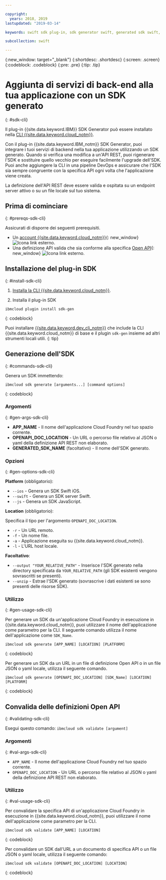 ```yaml
---

copyright:
  years: 2018, 2019
lastupdated: "2019-03-14"

keywords: swift sdk plug-in, sdk generator swift, generated sdk swift, devops pipeline swift, open api swift, sdkgen swift, ibmcloud sdk swift

subcollection: swift

---
```


{:new_window: target="_blank"}
{:shortdesc: .shortdesc}
{:screen: .screen}
{:codeblock: .codeblock}
{:pre: .pre}
{:tip: .tip}

# Aggiunta di servizi di back-end alla tua applicazione con un SDK generato
{: #sdk-cli}

Il plug-in {{site.data.keyword.IBM}} SDK Generator può essere installato nella [CLI {{site.data.keyword.cloud_notm}}](/docs/cli?topic=cloud-cli-ibmcloud-cli#ibmcloud-cli).

Con il plug-in {{site.data.keyword.IBM_notm}} SDK Generator, puoi integrare i tuoi servizi di backend nella tua applicazione utilizzando un SDK generato. Quando si verifica una modifica a un'API REST, puoi rigenerare l'SDK e sostituire quello vecchio per eseguire facilmente l'upgrade dell'SDK. Puoi anche aggiungere la CLI in una pipeline DevOps e assicurare che l'SDK sia sempre congruente con la specifica API ogni volta che l'applicazione viene creata.

La definizione dell'API REST deve essere valida e ospitata su un endpoint server attivo o su un file locale sul tuo sistema.

## Prima di cominciare
{: #prereqs-sdk-cli}

Assicurati di disporre dei seguenti prerequisiti.

* Un [account {{site.data.keyword.cloud_notm}}](http://cloud.ibm.com){: new_window} ![Icona link esterno](../../icons/launch-glyph.svg "Icona link esterno").
* Una definizione API valida che sia conforme alla specifica [Open API](https://www.openapis.org/){: new_window} ![Icona link esterno](../../icons/launch-glyph.svg "Icona link esterno").

## Installazione del plug-in SDK
{: #install-sdk-cli}

1. [Installa la CLI {{site.data.keyword.cloud_notm}}](/docs/cli?topic=cloud-cli-ibmcloud-cli#ibmcloud-cli).

2. Installa il plug-in SDK 
  ```
  ibmcloud plugin install sdk-gen
  ```
  {: codeblock}

Puoi installare [{{site.data.keyword.dev_cli_notm}}](/docs/cli?topic=cloud-cli-ibmcloud-cli#install_plug-in) che include la CLI {{site.data.keyword.cloud_notm}} di base e il plugin `sdk-gen` insieme ad altri strumenti locali utili.
{: tip}

## Generazione dell'SDK
{: #commands-sdk-cli}

Genera un SDK immettendo:
```
ibmcloud sdk generate [arguments...] [command options]
```
{: codeblock}

### Argomenti
{: #gen-args-sdk-cli}

* **APP_NAME** - Il nome dell'applicazione Cloud Foundry nel tuo spazio corrente.
* **OPENAPI_DOC_LOCATION** - Un URL o percorso file relativo al JSON o yaml della definizione API REST non elaborato.
* **GENERATED_SDK_NAME** (facoltativo) - Il nome dell'SDK generato.

### Opzioni
{: #gen-options-sdk-cli}

**Platform** (obbligatorio):
  * `--ios` - Genera un SDK Swift iOS.
  * `--swift` - Genera un SDK server Swift.
  * `--js` - Genera un SDK JavaScript.

**Location** (obbligatorio):

Specifica il tipo per l'argomento `OPENAPI_DOC_LOCATION`.

  * `-r` - Un URL remoto.
  * `-f` - Un nome file.
  * `-a` - Applicazione eseguita su {{site.data.keyword.cloud_notm}}.
  * `-l` - L'URL host locale.

**Facoltativo**:
  * `--output "YOUR_RELATIVE_PATH"` - Inserisce l'SDK generato nella directory specificata da `YOUR_RELATIVE_PATH` (gli SDK esistenti vengono sovrascritti se presenti).
  * `--unzip` - Estrae l'SDK generato (sovrascrive i dati esistenti se sono presenti delle risorse SDK).

### Utilizzo
{: #gen-usage-sdk-cli}

Per generare un SDK da un'applicazione Cloud Foundry in esecuzione in {{site.data.keyword.cloud_notm}}, puoi utilizzare il nome dell'applicazione come parametro per la CLI. Il seguente comando utilizza il nome dell'applicazione come `SDK_Name`.

```
ibmcloud sdk generate [APP_NAME] [LOCATION] [PLATFORM]
```
{: codeblock}

Per generare un SDK da un URL in un file di definizione Open API o in un file JSON o yaml locale, utilizza il seguente comando.

```
ibmcloud sdk generate [OPENAPI_DOC_LOCATION] [SDK_Name] [LOCATION] [PLATFORM]
```
{: codeblock}


## Convalida delle definizioni Open API
{: #validating-sdk-cli}

Esegui questo comando: `ibmcloud sdk validate [argument]`

### Argomenti
{: #val-args-sdk-cli}

* `APP_NAME` - Il nome dell'applicazione Cloud Foundry nel tuo spazio corrente.
* `OPENAPI_DOC_LOCATION` - Un URL o percorso file relativo al JSON o yaml della definizione API REST non elaborato.

### Utilizzo
{: #val-usage-sdk-cli}

Per convalidare la specifica API di un'applicazione Cloud Foundry in esecuzione in {{site.data.keyword.cloud_notm}}, puoi utilizzare il nome dell'applicazione come parametro per la CLI.
```
ibmcloud sdk validate [APP_NAME] [LOCATION]
```
{: codeblock}

Per convalidare un SDK dall'URL a un documento di specifica API o un file JSON o yaml locale, utilizza il seguente comando:
```
ibmcloud sdk validate [OPENAPI_DOC_LOCATION] [LOCATION]
```
{: codeblock}

